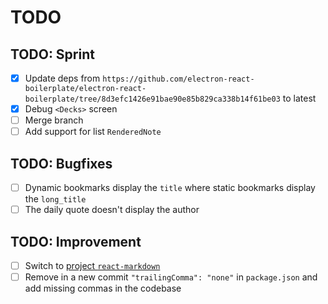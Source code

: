 # TODO

## TODO: Sprint

* [x] Update deps from `https://github.com/electron-react-boilerplate/electron-react-boilerplate/tree/8d3efc1426e91bae90e85b829ca338b14f61be03` to latest
* [x] Debug `<Decks>` screen
* [ ] Merge branch
* [ ] Add support for list `RenderedNote`

## TODO: Bugfixes

* [ ] Dynamic bookmarks display the `title` where static bookmarks display the `long_title`
* [ ] The daily quote doesn't display the author

## TODO: Improvement

* [ ] Switch to [project `react-markdown`](https://github.com/remarkjs/react-markdown)
* [ ] Remove in a new commit `"trailingComma": "none"` in `package.json` and add missing commas in the codebase
